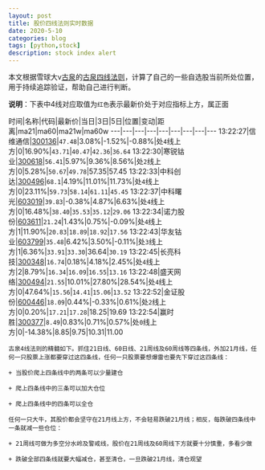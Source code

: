 ```yaml
---
layout: post
title: 股价四线法则实时数据
date: 2020-5-10
categories: blog
tags: [python,stock]
description: stock index alert
---
```



本文根据雪球大v[古泉](https://xueqiu.com/u/7148646888)的[古泉四线法则](https://xueqiu.com/7148646888/130498192)，计算了自己的一些自选股当前所处位置，用于持续追踪验证，帮助自己进行判断。

**说明**：下表中4线对应取值为`红色`表示最新价处于对应指标上方，属正面

时间|名称|代码|最新价|当日|3日|5日|位置|变动|距离|ma21|ma60|ma21w|ma60w
---|---|---|---|---|---|---|---|---
13:22:27|信维通信|[300136](https://xueqiu.com/S/SZ300136)|`47.48`|3.08%|-1.52%|-0.88%|处`4`线上方|0|16.90%|`43.71`|`40.47`|`42.36`|`36.64`
13:22:30|寒锐钴业|[300618](https://xueqiu.com/S/SZ300618)|`56.41`|5.97%|9.36%|8.56%|处`2`线上方|0|5.28%|`50.67`|`49.78`|57.35|57.45
13:22:33|中科创达|[300496](https://xueqiu.com/S/SZ300496)|`68.1`|4.19%|11.01%|11.73%|处`4`线上方|0|23.11%|`59.73`|`58.14`|`61.11`|`45.45`
13:22:37|中科曙光|[603019](https://xueqiu.com/S/SH603019)|`39.83`|-0.38%|4.87%|6.63%|处`4`线上方|0|16.48%|`38.40`|`35.53`|`35.12`|`29.06`
13:22:34|诺力股份|[603611](https://xueqiu.com/S/SH603611)|`21.24`|1.43%|0.75%|-0.09%|处`4`线上方|1|11.90%|`20.83`|`18.89`|`18.92`|`17.56`
13:22:43|华友钴业|[603799](https://xueqiu.com/S/SH603799)|`35.48`|6.42%|3.50%|-0.11%|处`3`线上方|1|6.36%|`33.91`|`33.30`|36.64|`30.19`
13:22:45|长亮科技|[300348](https://xueqiu.com/S/SZ300348)|`16.74`|0.18%|4.18%|2.45%|处`4`线上方|2|8.79%|`16.34`|`16.09`|`16.55`|`13.16`
13:22:48|盛天网络|[300494](https://xueqiu.com/S/SZ300494)|`21.55`|10.01%|27.80%|28.54%|处`4`线上方|0|47.64%|`15.56`|`14.41`|`15.06`|`13.52`
13:22:52|金证股份|[600446](https://xueqiu.com/S/SH600446)|`18.09`|0.44%|-0.33%|0.61%|处`2`线上方|0|0.20%|`17.21`|`17.28`|18.25|19.69
13:22:54|赢时胜|[300377](https://xueqiu.com/S/SZ300377)|`8.49`|0.83%|0.71%|0.57%|处`0`线上方|0|-14.38%|8.85|9.75|10.31|11.00

```
古泉4线法则的精髓如下。抓住21日线、60日线、21周线及60周线等四条线，外加21月线，任何一只股票上涨都要穿过这四条线，任何一只股票要想爆雷也要先下穿过这四条线：

+ 当股价爬上四条线中的两条可以少量建仓

+ 爬上四条线中的三条可以加大仓位

+ 爬上四条线中的四条可以全仓

任何一只大牛，其股价都会坚守在21月线上方，不会轻易跌破21月线；相反，每跌破四条线中一条就减一些仓位：

+ 21周线可做为多空分水岭及警戒线，股价在21周线及60周线下方就要十分慎重，多看少做

+ 跌破全部四条线就要大幅减仓，甚至清仓，一旦跌破21月线，清仓观望
```